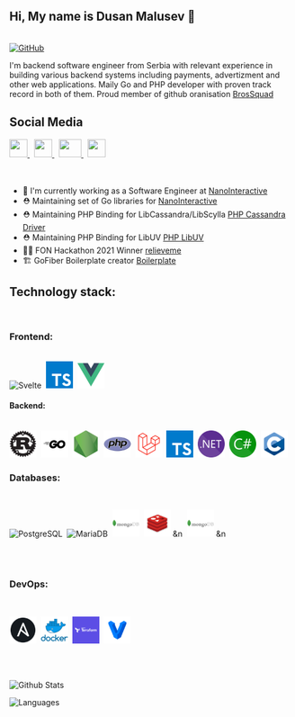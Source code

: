 ## Hi, My name is Dusan Malusev 👋

<br/>
<a href="https://github.com/malusev998"><img src="https://img.shields.io/github/followers/malusev998.svg?label=GitHub&style=social" alt="GitHub"></a>
<br/>
<p>
I'm backend software engineer from Serbia with relevant experience in
building various backend systems including payments, advertizment and other web applications. Maily Go and PHP developer with proven track record in both of them. Proud member of github oranisation <a class="text-blue-400 hover:text-blue-600 transition-all" href="https://github.com/BrosSquad">BrosSquad</a>
</p>

## Social Media

<a href="https://www.linkedin.com/in/malusevd998/">
<picture>
  <source media="(prefers-color-scheme: dark)" srcset="https://www.pikpng.com/pngl/m/57-572097_linkedin-transparent-icon-linked-in-logo-with-white.png">
  <source media="(prefers-color-scheme: light)" srcset="https://www.pikpng.com/pngl/m/57-572097_linkedin-transparent-icon-linked-in-logo-with-white.png">
  <img src="https://www.pikpng.com/pngl/m/57-572097_linkedin-transparent-icon-linked-in-logo-with-white.png"
  width="32" height="32"
  >
</picture></a>&nbsp;
<a href="https://www.dusanmalusev.dev">
<picture>
  <source media="(prefers-color-scheme: dark)" srcset="https://www.pikpng.com/pngl/m/74-747829_internet-icon-png.png">
  <source media="(prefers-color-scheme: light)" srcset="https://www.pikpng.com/pngl/m/74-747829_internet-icon-png.png">
  <img src="https://www.pikpng.com/pngl/m/74-747829_internet-icon-png.png"
  width="32" height="32"
  >
</picture></a>&nbsp;
<a href="https://dev.to/malusev998">
<picture>
  <source media="(prefers-color-scheme: dark)" srcset="https://dev-to-uploads.s3.amazonaws.com/uploads/logos/resized_logo_UQww2soKuUsjaOGNB38o.png">
  <source media="(prefers-color-scheme: light)" srcset="https://dev-to-uploads.s3.amazonaws.com/uploads/logos/resized_logo_UQww2soKuUsjaOGNB38o.png">
  <img src="https://dev-to-uploads.s3.amazonaws.com/uploads/logos/resized_logo_UQww2soKuUsjaOGNB38o.png"
  width="40" height="32"
  >
</picture></a>&nbsp;
<a href="https://medium.com/@malusevd99">
<picture>
  <source media="(prefers-color-scheme: dark)" srcset="https://cdn4.iconfinder.com/data/icons/social-media-2210/24/Medium-512.png">
  <source media="(prefers-color-scheme: light)" srcset="https://cdn4.iconfinder.com/data/icons/social-media-2210/24/Medium-512.png">
  <img src="https://cdn4.iconfinder.com/data/icons/social-media-2210/24/Medium-512.png"
  width="32" height="32"
  >
</picture></a>
<br/>
<br/>
<br/>

- 🏢 I'm currently working as a Software Engineer at [NanoInteractive](https://github.com/nano-interactive)
- ⛑️ Maintaining set of Go libraries for [NanoInteractive](https://github.com/nano-interactive)
- ⛑️ Maintaining PHP Binding for LibCassandra/LibScylla [PHP Cassandra Driver](https://github.com/nano-interactive/ext-cassandra)
- ⛑️ Maintaining PHP Binding for LibUV [PHP LibUV](https://github.com/nano-interactive/ext-uv)
- 🧑‍💻 FON Hackathon 2021 Winner [relieveme](https://github.com/BrosSquad/relieveme)
- 🏗️ GoFiber Boilerplate creator [Boilerplate](https://github.com/BrosSquad/GoFiber-Boilerplate)

## Technology stack:

<br/>

### Frontend:

<br/>
<img alt="Svelte" width="48px" src="https://upload.wikimedia.org/wikipedia/commons/thumb/1/1b/Svelte_Logo.svg/800px-Svelte_Logo.svg.png" />&nbsp;
<img alt="Typescript" width="48px" src="https://raw.githubusercontent.com/github/explore/80688e429a7d4ef2fca1e82350fe8e3517d3494d/topics/typescript/typescript.png" />&nbsp;
<img alt="Vue" width="48px" src="https://raw.githubusercontent.com/github/explore/80688e429a7d4ef2fca1e82350fe8e3517d3494d/topics/vue/vue.png" />&nbsp;

#### Backend:

<br/>
<img alt="Rust" width="48px" src="https://raw.githubusercontent.com/github/explore/80688e429a7d4ef2fca1e82350fe8e3517d3494d/topics/rust/rust.png" />&nbsp;
<img alt="Golang" width="48px" src="https://raw.githubusercontent.com/github/explore/80688e429a7d4ef2fca1e82350fe8e3517d3494d/topics/go/go.png" />&nbsp;
<img alt="Node.JS" width="48px" src="https://raw.githubusercontent.com/github/explore/80688e429a7d4ef2fca1e82350fe8e3517d3494d/topics/nodejs/nodejs.png" />&nbsp;
<img alt="PHP" width="48px" src="https://raw.githubusercontent.com/github/explore/ccc16358ac4530c6a69b1b80c7223cd2744dea83/topics/php/php.png" />&nbsp;
<img alt="Laravel" width="48px" src="https://raw.githubusercontent.com/github/explore/56a826d05cf762b2b50ecbe7d492a839b04f3fbf/topics/laravel/laravel.png" />&nbsp;
<img alt="Typescript" width="48px" src="https://raw.githubusercontent.com/github/explore/80688e429a7d4ef2fca1e82350fe8e3517d3494d/topics/typescript/typescript.png" />&nbsp;
<img alt="ASP NET Core" width="48px" src="https://raw.githubusercontent.com/github/explore/80688e429a7d4ef2fca1e82350fe8e3517d3494d/topics/dotnet/dotnet.png" />&nbsp;
<img alt="ASP NET Core" width="48px" src="https://raw.githubusercontent.com/github/explore/80688e429a7d4ef2fca1e82350fe8e3517d3494d/topics/csharp/csharp.png" />&nbsp;
<img alt="C" width="48px" src="https://raw.githubusercontent.com/github/explore/f3e22f0dca2be955676bc70d6214b95b13354ee8/topics/c/c.png" />&nbsp;

<br/>

### Databases:

<br/>

<img alt="PostgreSQL" width="48px" src="https://avatars0.githubusercontent.com/u/177543?s=200&v=4" />&nbsp;
<img alt="MariaDB" width="48px" src="https://avatars0.githubusercontent.com/mariadb" />&nbsp;
<img alt="MongoDB" width="48px" src="https://raw.githubusercontent.com/github/explore/80688e429a7d4ef2fca1e82350fe8e3517d3494d/topics/mongodb/mongodb.png" />&nbsp;
<img alt="Redis" width="48px" src="https://raw.githubusercontent.com/github/explore/80688e429a7d4ef2fca1e82350fe8e3517d3494d/topics/redis/redis.png" />&nbsp;&n&nbsp;
<img alt="MongoDB" width="48px" src="https://raw.githubusercontent.com/github/explore/80688e429a7d4ef2fca1e82350fe8e3517d3494d/topics/mongodb/mongodb.png" />&nbsp;&n&nbsp;

<br/>
<br/>

### DevOps:

<br/>

<img alt="Ansible" width="48px" src="https://raw.githubusercontent.com/github/explore/80688e429a7d4ef2fca1e82350fe8e3517d3494d/topics/ansible/ansible.png" />&nbsp;
<img alt="Terraform" width="48px" src="https://raw.githubusercontent.com/github/explore/80688e429a7d4ef2fca1e82350fe8e3517d3494d/topics/docker/docker.png" />&nbsp;
<img alt="Terraform" width="48px" src="https://raw.githubusercontent.com/github/explore/80688e429a7d4ef2fca1e82350fe8e3517d3494d/topics/terraform/terraform.png" />&nbsp;
<img alt="Vagrant" width="48px" src="https://raw.githubusercontent.com/github/explore/80688e429a7d4ef2fca1e82350fe8e3517d3494d/topics/vagrant/vagrant.png" />&nbsp;


<br/>
<br/>

![Github Stats](https://github-readme-stats.vercel.app/api?username=malusev998&count_private=true&show_icons=true&theme=onedark&line_height=27)

![Languages](https://github-readme-stats.vercel.app/api/top-langs/?username=malusev998&hide=css,java,html&theme=tokyonight)
